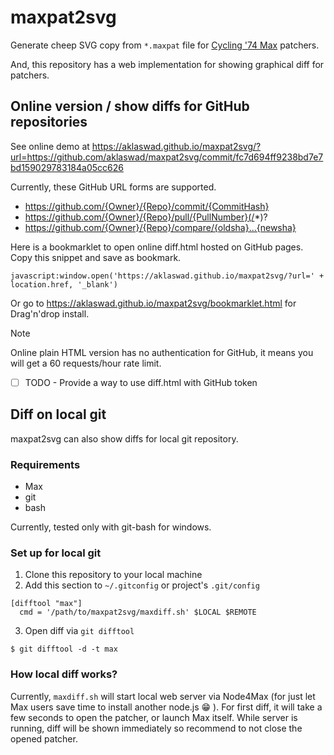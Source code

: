 
# maxpat2svg

Generate cheep SVG copy from `*.maxpat` file for [Cycling '74 Max](https://cycling74.com/products/max) patchers.

And, this repository has a web implementation for showing graphical diff for patchers.

## Online version / show diffs for GitHub repositories

See online demo at https://aklaswad.github.io/maxpat2svg/?url=https://github.com/aklaswad/maxpat2svg/commit/fc7d694ff9238bd7e7bd159029783184a05cc626

Currently, these GitHub URL forms are supported.

 - https://github.com/{Owner}/{Repo}/commit/{CommitHash}
 - https://github.com/{Owner}/{Repo}/pull/{PullNumber}(/*)?
 - https://github.com/{Owner}/{Repo}/compare/{oldsha}...{newsha}

Here is a bookmarklet to open online diff.html hosted on GitHub pages. Copy this snippet and save as bookmark.

```
javascript:window.open('https://aklaswad.github.io/maxpat2svg/?url=' + location.href, '_blank')
```

Or go to https://aklaswad.github.io/maxpat2svg/bookmarklet.html for Drag'n'drop install.

> [!NOTE]
> Online plain HTML version has no authentication for GitHub, it means you will get a 60 requests/hour rate limit.

 - [ ] TODO - Provide a way to use diff.html with GitHub token


## Diff on local git

maxpat2svg can also show diffs for local git repository.

### Requirements

 - Max
 - git
 - bash

Currently, tested only with git-bash for windows.

### Set up for local git

 1. Clone this repository to your local machine
 2. Add this section to `~/.gitconfig` or project's `.git/config`

```gitconfig
[difftool "max"]
  cmd = '/path/to/maxpat2svg/maxdiff.sh' $LOCAL $REMOTE
```

 3. Open diff via `git difftool`

```
$ git difftool -d -t max
```

### How local diff works?

Currently, `maxdiff.sh` will start local web server via Node4Max (for just let Max users save time to install another node.js :grin: ). For first diff, it will take a few seconds to open the patcher, or launch Max itself.
While server is running, diff will be shown immediately so recommend to not close the opened patcher.

